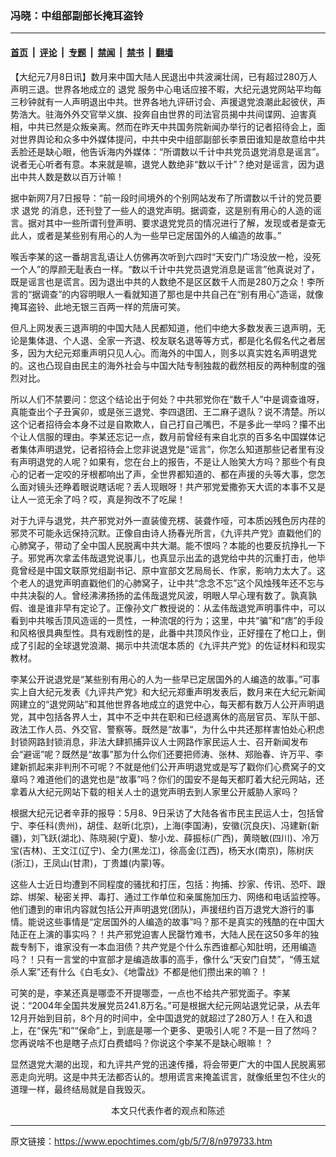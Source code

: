 ### 冯晓：中组部副部长掩耳盗铃

---

#### [首页](../../../..?n979733) &nbsp;|&nbsp; [评论](../../../../../epoch-comment?n979733) &nbsp;|&nbsp; [专题](../../../../../epoch-special?n979733) &nbsp;|&nbsp; [禁闻](../../../../../epoch-news?n979733) &nbsp;|&nbsp; [禁书](../../../../../books?n979733) &nbsp;|&nbsp; [翻墙](https://github.com/gfw-breaker/nogfw/blob/master/README.md?n979733)


<div class="post_content" id="artbody" itemprop="articleBody">
 <!-- article content begin -->
 <p>
  【大纪元7月8日讯】数月来中国大陆人民退出中共波澜壮阔，已有超过280万人声明三退。世界各地成立的
  <ok href="https://www.epochtimes.com/gb/tag/%E9%80%80%E5%85%9A.html">
   退党
  </ok>
  服务中心电话应接不暇，大纪元退党网站平均每三秒钟就有一人声明退出中共。世界各地九评研讨会、声援退党浪潮此起彼伏，声势浩大。驻海外外交官举义旗、投奔自由世界的司法官员揭中共间谍网、迫害真相，中共已然是众叛亲离。然而在昨天中共国务院新闻办举行的记者招待会上，面对世界舆论和众多中外媒体提问，中共中央中组部副部长李景田谁知是故意给中共丢脸还是缺心眼，他告诉海内外媒体：“所谓数以千计中共党员退党消息是谣言”。说者无心听者有意。本来就是嘛，退党人数绝非“数以千计”？绝对是谣言，因为退出中共人数是数以百万计嘛！
 </p>
 <p>
  据中新网7月7日报导：“前一段时间境外的个别网站发布了所谓数以千计的党员要求
  <ok href="https://www.epochtimes.com/gb/tag/%E9%80%80%E5%85%9A.html">
   退党
  </ok>
  的消息，还刊登了一些人的退党声明。据调查，这是别有用心的人造的谣言。据对其中一些所谓刊登声明、要求退党党员的情况进行了解，发现或者是查无此人，或者是某些别有用心的人为一些早已定居国外的人编造的故事。”
 </p>
 <p>
  喉舌李某的这一番胡言乱语让人仿佛再次听到六四时“天安门广场没放一枪，没死一个人”的厚颜无耻表白一样。“数以千计中共党员退党消息是谣言”他真说对了，既是谣言也是谎言。因为退出中共的人数绝不是区区数千人而是280万之众！李所言的“据调查”的内容明眼人一看就知道了那也是中共自己在“别有用心”造谣，就像掩耳盗铃、此地无银三百两一样的荒唐可笑。
 </p>
 <p>
  但凡上网发表三退声明的中国大陆人民都知道，他们中绝大多数发表三退声明，无论是集体退、个人退、全家一齐退、校友联名退等等方式，都是化名假名代之者居多，因为大纪元郑重声明只见人心。而海外的中国人，则多以真实姓名声明退党的。这也凸现自由民主的海外社会与中国大陆专制独裁的截然相反的两种制度的强烈对比。
 </p>
 <p>
  所以人们不禁要问：您这个结论出于何处？中共邪党你在“数千人”中是调查谁呀，真能查出个子丑寅卯，或是张三退党、李四退团、王二麻子退队？说不清楚。所以这个记者招待会本身不过是自欺欺人，自己打自己嘴巴，不是多此一举吗？攥不出个让人信服的理由。李某还忘记一点，数月前曾经有来自北京的百多名中国媒体记者集体声明退党，记者招待会上您非说退党是“谣言”，你怎么知道那些记者里有没有声明退党的人呢？如果有，您在台上的报告，不是让人贻笑大方吗？那些个有良心的记者一定咬的牙根都响出了声，全世界都知道的、都在声援的头等大事，您怎么面对镜头还睁着眼说瞎话呢？丢人现眼呀！共产邪党爱撒弥天大谎的本事不又是让人一览无余了吗？哎，真是狗改不了吃屎！
 </p>
 <p>
  对于九评与退党，共产邪党对外一直装傻充楞、装聋作哑，可本质凶残色厉内荏的邪灵不可能永远保持沉默。正像自由诗人扬春光所言，《九评共产党》直戳他们的心肺窝子，带动了全中国人民脱离中共大潮。能不恨吗？本能的也要反抗挣扎一下子。邪党再次拿孟伟哉退党说事儿，也真显示出孟的退党给中共的沉重打击，他毕竟曾经是中国文联原党组副书记、原中宣部文艺局局长、作家，影响力太大了。这个老人的退党声明直戳他们的心肺窝子，让中共“念念不忘”这个风烛残年还不忘与中共决裂的人。曾经沸沸扬扬的孟伟哉退党风波，明眼人早心理有数了。孰真孰假、谁是谁非早有定论了。正像孙文广教授说的：从孟伟哉退党声明事件中，可以看到中共喉舌顶风造谣的一贯性，一种流氓的行为；这里，中共“骗”和“痞”的手段和风格很具典型性。具有戏剧性的是，此番中共顶风作业，正好撞在了枪口上，倒成了引起的全球退党浪潮、揭示中共流氓本质的《九评共产党》的佐证材料和现实教材。
 </p>
 <p>
  李某公开说退党是“某些别有用心的人为一些早已定居国外的人编造的故事。”可事实上自大纪元发表《九评共产党》和大纪元郑重声明发表后，数月来在大纪元新闻网建立的“退党网站”和其他世界各地成立的退党中心，每天都有数万人公开声明退党，其中包括各界人士，其中不乏中共在职和已经退离休的高层官员、军队干部、政法工作人员、外交官、警察等。既然是“故事“，为什么中共还那样害怕处心积虑封锁网路封锁消息，非法大肆抓捕异议人士网路作家民运人士、召开新闻发布会“避谣”呢？既然是“故事”那为什么你们还要把师涛、张林、郑贻春、许万平、李建新抓起来非判刑不可呢？不就是他们公开声明退党或是写了戳你们心费窝子的文章吗？难道他们的退党也是“故事”吗？你们的国安不是每天都盯着大纪元网站，还拿着从大纪元网站下载的相关人士的退党声明去到人家里公开威胁人家吗？
 </p>
 <p>
  根据大纪元记者辛菲的报导：5月8、9日采访了大陆各省市民主民运人士，包括曾宁、李任科(贵州)，胡佳、赵昕(北京)，上海(李国涛)，安徽(沉良庆)、冯建新(新疆)，刘飞跃(湖北)、陈晓昶(宁夏)、黎小龙、薛振标(广西)，黄晓敏(四川)、冷万宝(吉林)、王文江(辽宁)、全力(黑龙江)，徐高金(江西)，杨天水(南京)，陈树庆(浙江)，王凤山(甘肃)，丁贵雄(内蒙)等。
 </p>
 <p>
  这些人士近日均遭到不同程度的骚扰和打压，包括：拘捕、抄家、传讯、恐吓、跟踪、绑架、秘密关押、毒打、通过工作单位和亲属施加压力、网络和电话监控等。他们遭到的审讯内容就包括公开声明退党(团队)，声援纽约百万退党大游行的事情。能说这些事情是“定居国外的人编造的故事”吗？那不是真实的残酷的在中国大陆正在上演的事实吗？！共产邪党迫害人民罄竹难书，大陆人民在这50多年的独裁专制下，谁家没有一本血泪债？共产党是个什么东西谁都心知肚明，还用编造吗？！只有一言堂的中宣部才是编造故事的高手，像什么“天安门自焚”，“傅玉斌杀人案”还有什么《白毛女》、《地雷战》不都是他们攒出来的嘛？！
 </p>
 <p>
  可笑的是，李某还真是哪壶不开提哪壶，一点也不给共产邪党面子。李某说：“2004年全国共发展党员241.8万名。”可是根据大纪元网站退党记录，从去年12月开始到目前，8个月的时间中，全中国退党的就超过了280万人！在入和退上，在“保先“和”“保命”上，到底是哪一个更多、更吸引人呢？不是一目了然吗？您再说啥不也是瞎子点灯白费蜡吗？你说这个李某不是缺心眼嘛！？
 </p>
 <p>
  显然退党大潮的出现，和九评共产党的迅速传播，将会带更广大的中国人民脱离邪恶走向光明。这是中共无法都否认的。想用谎言来掩盖谎言，就像纸里包不住火的道理一样，最终结局就是自我毁灭。
  <font color="#ffffff">
   (http://www.dajiyuan.com)
  </font>
  <br/>
  <center>
   <font class="GY13">
    本文只代表作者的观点和陈述
   </font>
  </center>
 </p>
 <!-- article content end -->
 <div id="below_article_ad">
 </div>
</div>


---

原文链接：https://www.epochtimes.com/gb/5/7/8/n979733.htm